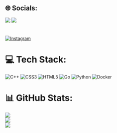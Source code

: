 ## 🌐 Socials:
[<img src="https://img.shields.io/badge/telegram-26A5E4?style=for-the-badge&logo=Telegram&logoColor=ffffff"/>](https://t.me/sanqe)
[<img src="https://img.shields.io/badge/ВКонтакте-0077FF?style=for-the-badge&logo=VK&logoColor=ffffff"/>](https://vk.com/sanqee)
#
[![Instagram](https://img.shields.io/badge/Instagram-%23E4405F.svg?logo=Instagram&logoColor=white)](https://instagram.com/sanqee1) 
# 💻 Tech Stack:
![C++](https://img.shields.io/badge/c++-%2300599C.svg?style=for-the-badge&logo=c%2B%2B&logoColor=white) ![CSS3](https://img.shields.io/badge/css3-%231572B6.svg?style=for-the-badge&logo=css3&logoColor=white) ![HTML5](https://img.shields.io/badge/html5-%23E34F26.svg?style=for-the-badge&logo=html5&logoColor=white) ![Go](https://img.shields.io/badge/go-%2300ADD8.svg?style=for-the-badge&logo=go&logoColor=white) ![Python](https://img.shields.io/badge/python-3670A0?style=for-the-badge&logo=python&logoColor=ffdd54) ![Docker](https://img.shields.io/badge/docker-%230db7ed.svg?style=for-the-badge&logo=docker&logoColor=white)
# 📊 GitHub Stats:
![](https://github-readme-stats.vercel.app/api?username=AlexanderBobrenko&theme=dark&hide_border=false&include_all_commits=false&count_private=false)<br/>
![](https://github-readme-streak-stats.herokuapp.com/?user=AlexanderBobrenko&theme=dark&hide_border=false)<br/>
![](https://github-readme-stats.vercel.app/api/top-langs/?username=AlexanderBobrenko&theme=dark&hide_border=false&include_all_commits=false&count_private=false&layout=compact)
